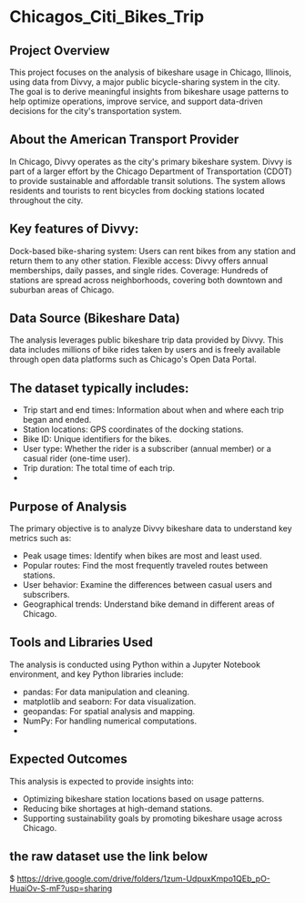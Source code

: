 # Chicagos_Citi_Bikes_Trip

 ## Project Overview
This project focuses on the analysis of bikeshare usage in Chicago, Illinois, using data from Divvy, a major public bicycle-sharing system in the city. The goal is to derive meaningful insights from bikeshare usage patterns to help optimize operations, improve service, and support data-driven decisions for the city's transportation system.

 ## About the American Transport Provider
In Chicago, Divvy operates as the city's primary bikeshare system. Divvy is part of a larger effort by the Chicago Department of Transportation (CDOT) to provide sustainable and affordable transit solutions. The system allows residents and tourists to rent bicycles from docking stations located throughout the city.

 ## Key features of Divvy:

Dock-based bike-sharing system: Users can rent bikes from any station and return them to any other station.
Flexible access: Divvy offers annual memberships, daily passes, and single rides.
Coverage: Hundreds of stations are spread across neighborhoods, covering both downtown and suburban areas of Chicago.
## Data Source (Bikeshare Data)
The analysis leverages public bikeshare trip data provided by Divvy. This data includes millions of bike rides taken by users and is freely available through open data platforms such as Chicago's Open Data Portal.

## The dataset typically includes:

- Trip start and end times: Information about when and where each trip began and ended.
- Station locations: GPS coordinates of the docking stations.
- Bike ID: Unique identifiers for the bikes.
- User type: Whether the rider is a subscriber (annual member) or a casual rider (one-time user).
- Trip duration: The total time of each trip.
- 
 ## Purpose of Analysis
The primary objective is to analyze Divvy bikeshare data to understand key metrics such as:

- Peak usage times: Identify when bikes are most and least used.
- Popular routes: Find the most frequently traveled routes between stations.
- User behavior: Examine the differences between casual users and subscribers.
- Geographical trends: Understand bike demand in different areas of Chicago.
  
 ## Tools and Libraries Used
The analysis is conducted using Python within a Jupyter Notebook environment, and key Python libraries include:

- pandas: For data manipulation and cleaning.
- matplotlib and seaborn: For data visualization.
- geopandas: For spatial analysis and mapping.
- NumPy: For handling numerical computations.
- 

 ## Expected Outcomes
This analysis is expected to provide insights into:

- Optimizing bikeshare station locations based on usage patterns.
- Reducing bike shortages at high-demand stations.
- Supporting sustainability goals by promoting bikeshare usage across Chicago.

## the raw dataset use the link below 

$ https://drive.google.com/drive/folders/1zum-UdpuxKmpo1QEb_pO-HuaiOv-S-mF?usp=sharing